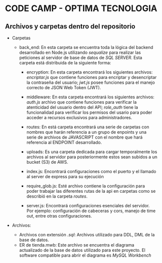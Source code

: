 # CODE CAMP - OPTIMA TECNOLOGIA

## Archivos y carpetas dentro del repositorio

- Carpetas 
    - back_end: En esta carpeta se encuentra toda la lógica del backend desarrollado en Node.js utilizando *sequalize* para realizar las peticiones al servidor de base de datos de *SQL SERVER*. Esta carpeta está distribuida de la siguiente forma:

        - encryption: En esta carpeta encontrará los siguientes archivos: *encriptar.js* que contiene funciones para encriptar y desencriptar la contraseña del usuario; *jwt.js* posee funciones para el manejo correcto de JSON Web Token (JWT).

        - middleware: En esta carpeta encontrará los siguientes archivos: *auth.js* archivo que contiene funciones para verificar la atenticidad del usuario dentro del API; *role_auth* tiene la funcionalidad para verificar los permisos del usario para poder acceder a recursos exclusivos para administradores.

        - routes: En está carpeta encontrará una serie de carpetas con nombres que harán referencia a un grupo de enpoints y una serie de archivos de JAVASCRIPT con el nombre que hará referencia al ENDPOINT desarrollado.

        - uploads: Es una carpeta dedicada para cargar temporalmente los archivos al servidor para posteriormente estos sean subidos a un bucket (S3) de AWS.

        - index.js: Encontrará configuraciones como el puerto y el llamado al server de express para su ejecución

        - require_glob.js: Esté archivo contiene la configuración para poder trabajar las diferentes rutas de la api en carpetas como se describió en la carpeta *routes*.

        - server.js: Encontrará configuraciones esenciales del servidor. Por ejemplo: configuración de cabeceras y cors, manejo de time out, entre otras configuraciones.

- Archivos:
    - Archivos con extensión *.sql*: Archivos utilizado para DDL, DML de la base de datos.
    - ER de tienda.mwb: Este archivo se encuentra el diagrama actualizado de la base de datos utilizado para este proyecto. El software compatible para abrir el diagrama es *MySQL Workbench*